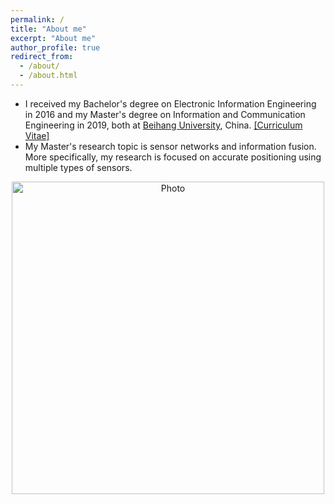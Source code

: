 ```yaml
---
permalink: /
title: "About me"
excerpt: "About me"
author_profile: true
redirect_from: 
  - /about/
  - /about.html
---
```


- I received my Bachelor's degree on Electronic Information Engineering in 2016 and my Master's degree on Information and Communication Engineering in 2019, both at [Beihang University](http://www.buaa.edu.cn), China. [[Curriculum Vitae]](https://cleartune.github.io/files/CV_HaidongWang.pdf)
- My Master's research topic is sensor networks and information fusion. More specifically, my research is focused on accurate positioning using multiple types of sensors. 

<p align="center">
  <img src="https://cleartune.github.io/images/Me.jpg?raw=true" alt="Photo" style="width:500px;" />
</p>
